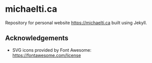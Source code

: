 # michaelti.ca

Repository for personal website <https://michaelti.ca> built using Jekyll.

## Acknowledgements

- SVG icons provided by Font Awesome: <https://fontawesome.com/license>
